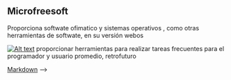 ## Microfreesoft 
Proporciona softwate ofimatico y sistemas operativos , como otras herramientas de softwate, en su versión webos

[![Alt text](https://ia601206.us.archive.org/33/items/2_20231231/2.png)](https://www.youtube.com/watch?v=zeYzCOp8Dus)
proporcionar herramientas para realizar tareas frecuentes para el programador y usuario promedio, retrofuturo 

 [Markdown](https://docs.github.com/github/writing-on-github/getting-started-with-writing-and-formatting-on-github/basic-writing-and-formatting-syntax)
-->
